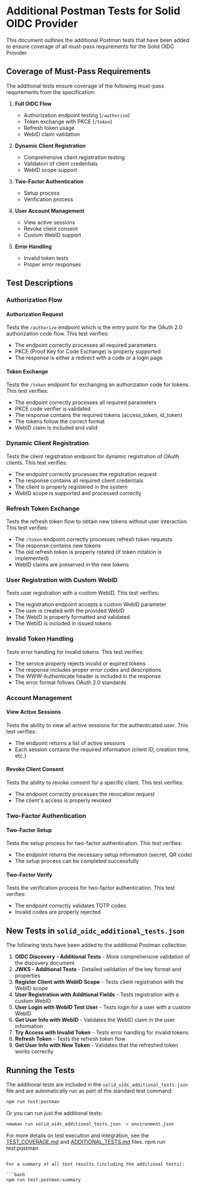 # Additional Postman Tests for Solid OIDC Provider

This document outlines the additional Postman tests that have been added to ensure coverage of all must-pass requirements for the Solid OIDC Provider.

## Coverage of Must-Pass Requirements

The additional tests ensure coverage of the following must-pass requirements from the specification:

1. **Full OIDC Flow**
   - Authorization endpoint testing (`/authorize`)
   - Token exchange with PKCE (`/token`)
   - Refresh token usage
   - WebID claim validation

2. **Dynamic Client Registration**
   - Comprehensive client registration testing
   - Validation of client credentials
   - WebID scope support

3. **Two-Factor Authentication**
   - Setup process
   - Verification process

4. **User Account Management**
   - View active sessions
   - Revoke client consent
   - Custom WebID support

5. **Error Handling**
   - Invalid token tests
   - Proper error responses

## Test Descriptions

### Authorization Flow

#### Authorization Request
Tests the `/authorize` endpoint which is the entry point for the OAuth 2.0 authorization code flow. This test verifies:
- The endpoint correctly processes all required parameters
- PKCE (Proof Key for Code Exchange) is properly supported
- The response is either a redirect with a code or a login page

#### Token Exchange
Tests the `/token` endpoint for exchanging an authorization code for tokens. This test verifies:
- The endpoint correctly processes all required parameters
- PKCE code verifier is validated
- The response contains the required tokens (access_token, id_token)
- The tokens follow the correct format
- WebID claim is included and valid

### Dynamic Client Registration

Tests the client registration endpoint for dynamic registration of OAuth clients. This test verifies:
- The endpoint correctly processes the registration request
- The response contains all required client credentials
- The client is properly registered in the system
- WebID scope is supported and processed correctly

### Refresh Token Exchange

Tests the refresh token flow to obtain new tokens without user interaction. This test verifies:
- The `/token` endpoint correctly processes refresh token requests
- The response contains new tokens
- The old refresh token is properly rotated (if token rotation is implemented)
- WebID claims are preserved in the new tokens

### User Registration with Custom WebID

Tests user registration with a custom WebID. This test verifies:
- The registration endpoint accepts a custom WebID parameter
- The user is created with the provided WebID
- The WebID is properly formatted and validated
- The WebID is included in issued tokens

### Invalid Token Handling

Tests error handling for invalid tokens. This test verifies:
- The service properly rejects invalid or expired tokens
- The response includes proper error codes and descriptions
- The WWW-Authenticate header is included in the response
- The error format follows OAuth 2.0 standards

### Account Management

#### View Active Sessions
Tests the ability to view all active sessions for the authenticated user. This test verifies:
- The endpoint returns a list of active sessions
- Each session contains the required information (client ID, creation time, etc.)

#### Revoke Client Consent
Tests the ability to revoke consent for a specific client. This test verifies:
- The endpoint correctly processes the revocation request
- The client's access is properly revoked

### Two-Factor Authentication

#### Two-Factor Setup
Tests the setup process for two-factor authentication. This test verifies:
- The endpoint returns the necessary setup information (secret, QR code)
- The setup process can be completed successfully

#### Two-Factor Verify
Tests the verification process for two-factor authentication. This test verifies:
- The endpoint correctly validates TOTP codes
- Invalid codes are properly rejected

## New Tests in `solid_oidc_additional_tests.json`

The following tests have been added to the additional Postman collection:

1. **OIDC Discovery - Additional Tests** - More comprehensive validation of the discovery document
2. **JWKS - Additional Tests** - Detailed validation of the key format and properties
3. **Register Client with WebID Scope** - Tests client registration with the WebID scope
4. **User Registration with Additional Fields** - Tests registration with a custom WebID
5. **User Login with WebID Test User** - Tests login for a user with a custom WebID
6. **Get User Info with WebID** - Validates the WebID claim in the user information
7. **Try Access with Invalid Token** - Tests error handling for invalid tokens
8. **Refresh Token** - Tests the refresh token flow
9. **Get User Info with New Token** - Validates that the refreshed token works correctly

## Running the Tests

The additional tests are included in the `solid_oidc_additional_tests.json` file and are automatically run as part of the standard test command:

```bash
npm run test:postman
```

Or you can run just the additional tests:

```bash
newman run solid_oidc_additional_tests.json -e environment.json
```

For more details on test execution and integration, see the [TEST_COVERAGE.md](../TEST_COVERAGE.md) and [ADDITIONAL_TESTS.md](../ADDITIONAL_TESTS.md) files.
npm run test:postman
```

For a summary of all test results (including the additional tests):

```bash
npm run test:postman:summary
```
